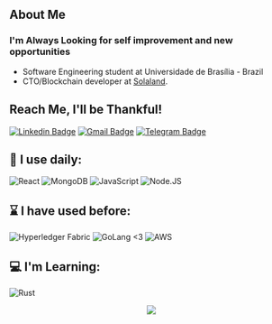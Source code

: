 
## About Me

### I'm Always Looking for self improvement and new opportunities 

- Software Engineering student at Universidade de Brasília - Brazil
- CTO/Blockchain developer at [Solaland](https://www.solalandhq.com//). 

## Reach Me, I'll be Thankful!

[![Linkedin Badge](https://img.shields.io/badge/-arthurpaivat-blue?style=for-the-badge&logo=Linkedin&logoColor=white&link=https://www.linkedin.com/in/arthur-paiva-982405199/)](https://www.linkedin.com/in/arthur-paiva-982405199/)
[![Gmail Badge](https://img.shields.io/badge/-arthur001123@gmail.com-c14438?style=for-the-badge&logo=Gmail&logoColor=white&link=mailto:arthur001123@gmail.com)](mailto:arthur001123@gmail.com)
[![Telegram Badge](https://img.shields.io/badge/-arthurtavares-blue?style=for-the-badge&logo=Telegram&logoColor=white&link=htttp://t.me/arthurtavares)](https://t.me/arthurtavares)

## 🚀 I use daily:

  ![React](https://img.shields.io/badge/React-20232A?style=for-the-badge&logo=react&logoColor=61DAFB)
  ![MongoDB](https://img.shields.io/badge/MongoDB-4EA94B?style=for-the-badge&logo=mongodb&logoColor=white)
  ![JavaScript](https://img.shields.io/badge/JavaScript-323330?style=for-the-badge&logo=javascript&logoColor=F7DF1E)
  ![Node.JS](https://img.shields.io/badge/Node.js-43853D?style=for-the-badge&logo=node.js&logoColor=white)

## ⌛ I have used before:

   ![Hyperledger Fabric](https://img.shields.io/badge/hyperledger-2F3134?style=for-the-badge&logo=hyperledger&logoColor=white)
   ![GoLang <3](https://img.shields.io/badge/go-%2300ADD8.svg?style=for-the-badge&logo=go&logoColor=white)
   ![AWS](https://img.shields.io/badge/AWS-%23FF9900.svg?style=for-the-badge&logo=amazon-aws&logoColor=white)

## 💻 I'm Learning:

  ![Rust](https://img.shields.io/badge/Rust-000000?style=for-the-badge&logo=rust&logoColor=white)

<p align="center">
 <img align="center" src=https://github-readme-stats.vercel.app/api?username=arthurpaivat&theme=dark&show_icons=true&count_private=true&include_all_commits=true&hide=stars />
<p/>

